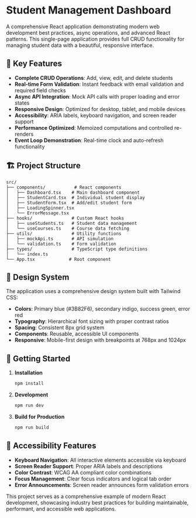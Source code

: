 # Student Management Dashboard

A comprehensive React application demonstrating modern web development best practices, async operations, and advanced React patterns. This single-page application provides full CRUD functionality for managing student data with a beautiful, responsive interface.

## 🌟 Key Features

- **Complete CRUD Operations**: Add, view, edit, and delete students
- **Real-time Form Validation**: Instant feedback with email validation and required field checks
- **Async API Integration**: Mock API calls with proper loading and error states
- **Responsive Design**: Optimized for desktop, tablet, and mobile devices
- **Accessibility**: ARIA labels, keyboard navigation, and screen reader support
- **Performance Optimized**: Memoized computations and controlled re-renders
- **Event Loop Demonstration**: Real-time clock and auto-refresh functionality



## 🏗️ Project Structure

```
src/
├── components/           # React components
│   ├── Dashboard.tsx    # Main dashboard component
│   ├── StudentCard.tsx  # Individual student display
│   ├── StudentForm.tsx  # Add/edit student form
│   ├── LoadingSpinner.tsx
│   └── ErrorMessage.tsx
├── hooks/               # Custom React hooks
│   ├── useStudents.ts   # Student data management
│   └── useCourses.ts    # Course data fetching
├── utils/               # Utility functions
│   ├── mockApi.ts       # API simulation
│   └── validation.ts    # Form validation
├── types/               # TypeScript type definitions
│   └── index.ts
└── App.tsx             # Root component
```

## 🎨 Design System

The application uses a comprehensive design system built with Tailwind CSS:

- **Colors**: Primary blue (#3B82F6), secondary indigo, success green, error red
- **Typography**: Hierarchical font sizing with proper contrast ratios
- **Spacing**: Consistent 8px grid system
- **Components**: Reusable, accessible UI components
- **Responsive**: Mobile-first design with breakpoints at 768px and 1024px

## 🚀 Getting Started

1. **Installation**
   ```bash
   npm install
   ```

2. **Development**
   ```bash
   npm run dev
   ```

3. **Build for Production**
   ```bash
   npm run build
   ```



## 📱 Accessibility Features

- **Keyboard Navigation**: All interactive elements accessible via keyboard
- **Screen Reader Support**: Proper ARIA labels and descriptions
- **Color Contrast**: WCAG AA compliant color combinations
- **Focus Management**: Clear focus indicators and logical tab order
- **Error Announcements**: Screen reader announces form validation errors

This project serves as a comprehensive example of modern React development, showcasing industry best practices for building maintainable, performant, and accessible web applications.
